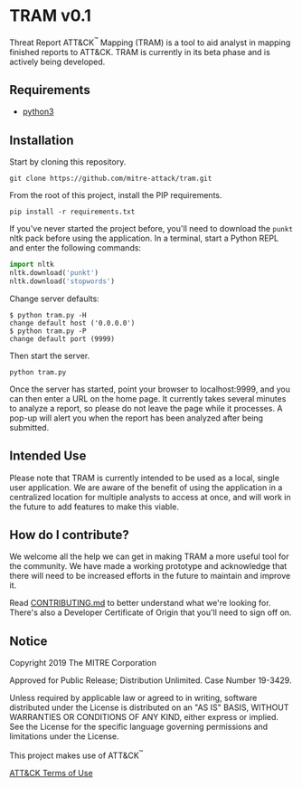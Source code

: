 # TRAM v0.1

Threat Report ATT&CK<sup>™</sup> Mapping (TRAM) is a tool to aid analyst in mapping finished reports to ATT&CK. TRAM is currently in its beta phase and is actively being developed. 

## Requirements
- [python3](https://www.python.org/)

## Installation
Start by cloning this repository.
```
git clone https://github.com/mitre-attack/tram.git
```
From the root of this project, install the PIP requirements.
```
pip install -r requirements.txt
```
If you've never started the project before, you'll need to download the `punkt` nltk pack before using the application. In a terminal, start a Python REPL and enter the following commands:
```python
import nltk
nltk.download('punkt')
nltk.download('stopwords')
```

Change server defaults:
``` console
$ python tram.py -H 
change default host ('0.0.0.0')
$ python tram.py -P
change default port (9999)
```
Then start the server. 
```
python tram.py
```

Once the server has started, point your browser to localhost:9999, and you can then enter a URL on the home page.
It currently takes several minutes to analyze a report, so please do not leave the page while it processes. A pop-up will alert you when the report has been analyzed after being submitted. 

## Intended Use
Please note that TRAM is currently intended to be used as a local, single user application. We are aware of the benefit of using the application in a centralized location for multiple analysts to access at once, and will work in the future to add features to make this viable. 

## How do I contribute?

We welcome all the help we can get in making TRAM a more useful tool for the community. We have made a working prototype and acknowledge that there will need to be increased efforts in the future to maintain and improve it. 

Read [CONTRIBUTING.md](CONTRIBUTING.md) to better understand what we're looking for. There's also a Developer Certificate of Origin that you'll need to sign off on.

## Notice

Copyright 2019 The MITRE Corporation

Approved for Public Release; Distribution Unlimited. Case Number 19-3429.

Unless required by applicable law or agreed to in writing, software
distributed under the License is distributed on an "AS IS" BASIS,
WITHOUT WARRANTIES OR CONDITIONS OF ANY KIND, either express or implied.
See the License for the specific language governing permissions and
limitations under the License.

This project makes use of ATT&CK<sup>™</sup>

[ATT&CK Terms of Use](https://attack.mitre.org/resources/terms-of-use/)
